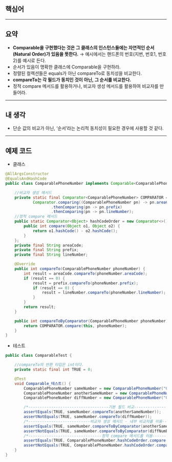 ## 핵심어

---

## 요약

- **Comparable을 구현했다는 것은 그 클래스의 인스턴스들에는 자연적인 순서(Natural Order)가 있음을 뜻한다.** → 예시에서는 핸드폰의 번호(지번, 번호1, 번호2)를 예시로 든다.
- 순서가 있음이 명확한 클래스에 Comparable을 구현하라.
- 정렬된 컬렉션들은 equals가 아닌 compareTo로 동치성을 비교한다.
- **compareTo는 각 필드가 동치인 것이 아닌, 그 순서를 비교한다.**
- 정적 compare 메서드를 활용하거나, 비교자 생성 메서드를 활용하여 비교자를 만들어라.

---

## 내 생각

- 단순 값의 비교가 아닌, ‘순서’라는 논리적 동치성이 필요한 경우에 사용할 것 같다.

---

## 예제 코드

- 클래스

```java
@AllArgsConstructor
@EqualsAndHashCode
public class ComparablePhoneNumber implements Comparable<ComparablePhoneNumber> {

	//비교자 생성 메서드
	private static final Comparator<ComparablePhoneNumber> COMPARATOR =
			Comparator.comparing((ComparablePhoneNumber pn) -> pn.areaCode)
					.thenComparing(pn -> pn.prefix)
					.thenComparing(pn -> pn.lineNumber);
	//정적 compare 메서드
	public static Comparator<Object> hashCodeOrder = new Comparator<>() {
		public int compare(Object o1, Object o2) {
			return o1.hashCode() - o2.hashCode();
		}
	};
	private final String areaCode;
	private final String prefix;
	private final String lineNumber;

	@Override
	public int compareTo(ComparablePhoneNumber phoneNumber) {
		int result = areaCode.compareTo(phoneNumber.areaCode);
		if (result == 0) {
			result = prefix.compareTo(phoneNumber.prefix);
			if (result == 0) {
				result = lineNumber.compareTo(phoneNumber.lineNumber);
			}
		}
		return result;
	}

	public int compareToByComparator(ComparablePhoneNumber phoneNumber) {
		return COMPARATOR.compare(this, phoneNumber);
	}
}
```

- 테스트

```java
public class ComparableTest {

	//compareTo의 반환 타입은 int이다.
	private static final int TRUE = 0;

	@Test
	void Comparable_테스트() {
		ComparablePhoneNumber sameNumber = new ComparablePhoneNumber("010", "1234", "5678");
		ComparablePhoneNumber anotherSameNumber = new ComparablePhoneNumber("010", "1234", "5678");
		ComparablePhoneNumber diffNumber = new ComparablePhoneNumber("010", "1234", "5679");

		/*-----------------------------------기본 필드 비교------------------------------------------*/
		assertEquals(TRUE, sameNumber.compareTo(anotherSameNumber));
		assertNotEquals(TRUE, sameNumber.compareTo(diffNumber));
		/*---------------------------비교자 생성 메서드 - 내부 비교자를 이용-------------------------------*/
		assertEquals(TRUE, sameNumber.compareToByComparator(anotherSameNumber));
		assertNotEquals(TRUE, sameNumber.compareToByComparator(diffNumber));
		/*--------------------------------정적 compare 메서드를 이용-----------------------------------*/
		assertEquals(TRUE, ComparablePhoneNumber.hashCodeOrder.compare(sameNumber, anotherSameNumber));
		assertNotEquals(TRUE, ComparablePhoneNumber.hashCodeOrder.compare(sameNumber, diffNumber));
	}
}
```
